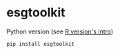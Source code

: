 # esgtoolkit 

Python version (see [R version's intro](https://github.com/Techtonique/esgtoolkit#esgtoolkit--star))

```bash
pip install esgtoolkit
```